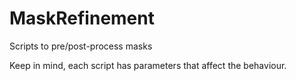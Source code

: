 # MaskRefinement
Scripts to pre/post-process masks

Keep in mind, each script has parameters that affect the behaviour.

